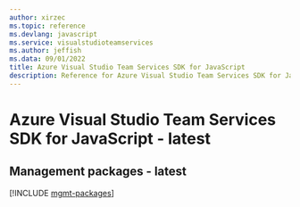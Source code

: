 ```yaml
---
author: xirzec
ms.topic: reference
ms.devlang: javascript
ms.service: visualstudioteamservices
ms.author: jeffish
ms.data: 09/01/2022
title: Azure Visual Studio Team Services SDK for JavaScript
description: Reference for Azure Visual Studio Team Services SDK for JavaScript
---
```

# Azure Visual Studio Team Services SDK for JavaScript - latest

## Management packages - latest
[!INCLUDE [mgmt-packages](visual-studio-team-services-mgmt-index.md)]